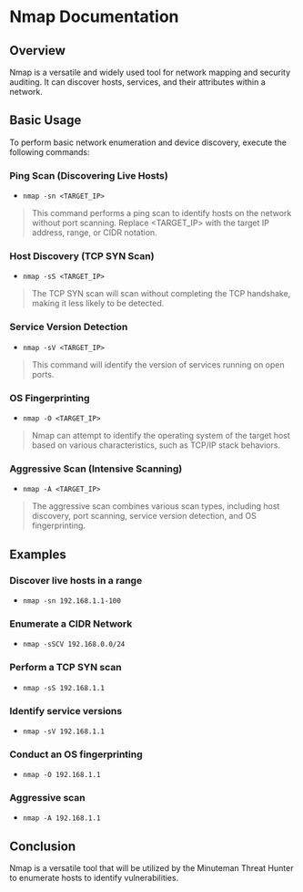# Nmap Documentation

## Overview

Nmap is a versatile and widely used tool for network mapping and security auditing. It can discover hosts, services, and their attributes within a network.

## Basic Usage

To perform basic network enumeration and device discovery, execute the following commands:

### Ping Scan (Discovering Live Hosts)

- `nmap -sn <TARGET_IP>`

> This command performs a ping scan to identify hosts on the network without port scanning. Replace <TARGET_IP> with the target IP address, range, or CIDR notation.

### Host Discovery (TCP SYN Scan)

- `nmap -sS <TARGET_IP>`

> The TCP SYN scan will scan without completing the TCP handshake, making it less likely to be detected.

### Service Version Detection

- `nmap -sV <TARGET_IP>`

> This command will identify the version of services running on open ports.

### OS Fingerprinting

- `nmap -O <TARGET_IP>`

> Nmap can attempt to identify the operating system of the target host based on various characteristics, such as TCP/IP stack behaviors.

### Aggressive Scan (Intensive Scanning)

- `nmap -A <TARGET_IP>`

> The aggressive scan combines various scan types, including host discovery, port scanning, service version detection, and OS fingerprinting.

## Examples

### Discover live hosts in a range

- `nmap -sn 192.168.1.1-100`

### Enumerate a CIDR Network

- `nmap -sSCV 192.168.0.0/24`

### Perform a TCP SYN scan

- `nmap -sS 192.168.1.1`

### Identify service versions

- `nmap -sV 192.168.1.1`

### Conduct an OS fingerprinting

- `nmap -O 192.168.1.1`

### Aggressive scan

- `nmap -A 192.168.1.1`

## Conclusion

Nmap is a versatile tool that will be utilized by the Minuteman Threat Hunter to enumerate hosts to identify vulnerabilities.
